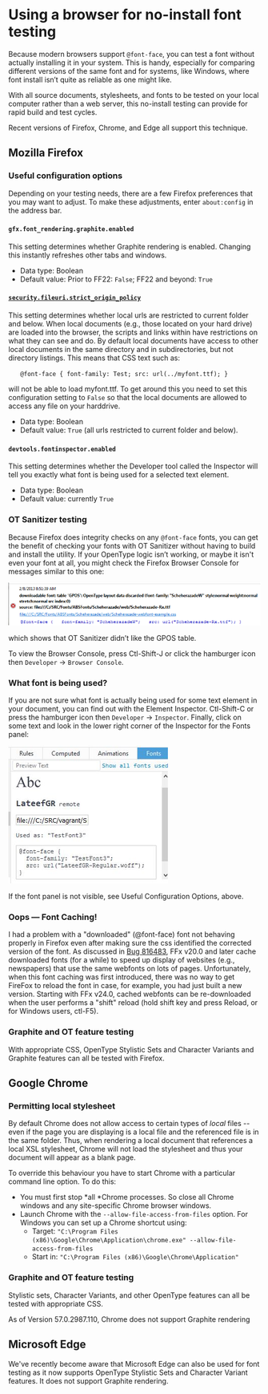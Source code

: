 # Using a browser for no-install font testing

Because modern browsers support `@font-face`, you can test a font without actually installing it in your system. This is handy, especially for comparing different versions of the same font and for systems, like Windows, where font install isn’t quite as reliable as one might like.

With all source documents, stylesheets, and fonts to be tested on your local computer rather than a web server, this no-install testing can provide for rapid build and test cycles.

Recent versions of Firefox, Chrome, and Edge all support this technique.

## Mozilla Firefox

### Useful configuration options

Depending on your testing needs, there are a few Firefox preferences that you may want to adjust. To make these adjustments, enter `about:config` in the address bar.

#### `gfx.font_rendering.graphite.enabled`

This setting determines whether Graphite rendering is enabled. Changing this instantly refreshes other tabs and windows.
- Data type: Boolean
- Default value: Prior to FF22: `False`;  FF22 and beyond: `True`

#### [`security.fileuri.strict_origin_policy`](http://kb.mozillazine.org/Security.fileuri.strict_origin_policy)

This setting determines whether local urls are restricted to current folder and below. When local documents (e.g., those located on your hard drive) are loaded into the browser, the scripts and links within have restrictions on what they can see and do. By default local documents have access to other local documents in the same directory and in subdirectories, but not directory listings. This means that CSS text such as:

&nbsp;&nbsp;&nbsp;&nbsp;&nbsp;&nbsp;`@font-face { font-family: Test; src: url(../myfont.ttf); }`

will not be able to load myfont.ttf. To get around this you need to set this configuration setting to `False` so that the local documents are allowed to access any file on your harddrive.

- Data type: Boolean
- Default value: `True` (all urls restricted to current folder and below).

#### `devtools.fontinspector.enabled`

This setting determines whether the Developer tool called the Inspector will tell you exactly what font is being used for a selected text element.

- Data type: Boolean
- Default value: currently `True`

### OT Sanitizer testing

Because Firefox does integrity checks on any `@font-face` fonts, you can get the benefit of checking your fonts with OT Sanitizer without having to build and install the utility. If your OpenType logic isn’t working, or maybe it isn't even your font at all, you might check the Firefox Browser Console for messages similar to this one:

![OT-Sanitizer-error](images/Firefox-OTSanitizer-error.png "OT Sanitizer error")

which shows that OT Sanitizer didn’t like the GPOS table.

To view the Browser Console, press Ctl-Shift-J or click the hamburger icon then `Developer` -> `Browser Console`.

### What font is being used?
If you are not sure what font is actually being used for some text element in your document, you can find out with the Element Inspector. Ctl-Shift-C or press the hamburger icon then `Developer` -> `Inspector`. Finally, click on some text and look in the lower right corner of the Inspector for the Fonts panel:

![Firefox-Font-Inspector](images/FireFox-font-inspector.jpg "FireFox Element Inspector Fonts panel")

If the font panel is not visible, see Useful Configuration Options, above.

### Oops — Font Caching!

I had a problem with a "downloaded" (@font-face) font not behaving properly in Firefox even after making sure the css identified the corrected version of the font.
As discussed in [Bug 816483](https://bugzilla.mozilla.org/show_bug.cgi?id=816483),  FFx v20.0 and later cache downloaded fonts (for a while) to speed up display of websites (e.g., newspapers) that use the same webfonts on lots of pages. Unfortunately, when this font caching was first introduced, there was no way to get FireFox to reload the font in case, for example, you had just built a new version. Starting with FFx v24.0, cached webfonts can be re-downloaded when the user performs a "shift" reload (hold shift key and press Reload, or for Windows users, ctl-F5).

### Graphite and OT feature testing

With appropriate CSS, OpenType Stylistic Sets and Character Variants and Graphite features can all be tested with Firefox.

## Google Chrome

### Permitting local stylesheet

By default Chrome does not allow access to certain types of *local* files -- even if the page you are displaying is a local file and the referenced file is in the same folder. Thus, when rendering a local document that references a local XSL stylesheet, Chrome will not load the stylesheet and thus your document will appear as a blank page.

To override this behaviour you have to start Chrome with a particular command line option. To do this:

* You must first stop *all *Chrome processes. So close all Chrome windows and any site-specific Chrome browser windows.
* Launch Chrome with the `--allow-file-access-from-files` option.  For Windows you can set up a Chrome shortcut using:
    * Target: `"C:\Program Files (x86)\Google\Chrome\Application\chrome.exe" --allow-file-access-from-files`
    * Start in: `"C:\Program Files (x86)\Google\Chrome\Application"`

### Graphite and OT feature testing

Stylistic sets, Character Variants, and other OpenType features can all be tested with appropriate CSS.

As of Version 57.0.2987.110, Chrome does not support Graphite rendering

## Microsoft Edge

We've recently become aware that Microsoft Edge can also be used for font testing as it now supports OpenType Stylistic Sets and Character Variant features. It does not support Graphite rendering.

